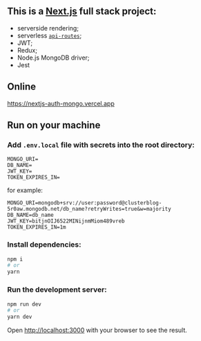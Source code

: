 ## This is a [Next.js](https://nextjs.org/) full stack project:

- serverside rendering;
- serverless [`api-routes`](https://nextjs.org/docs/api-routes/introduction);
- JWT;
- Redux;
- Node.js MongoDB driver;
- Jest

## Online

https://nextjs-auth-mongo.vercel.app

## Run on your machine

### Add `.env.local` file with secrets into the root directory:

```
MONGO_URI=
DB_NAME=
JWT_KEY=
TOKEN_EXPIRES_IN=
```

for example:

```
MONGO_URI=mongodb+srv://user:password@clusterblog-5r0aw.mongodb.net/db_name?retryWrites=true&w=majority
DB_NAME=db_name
JWT_KEY=bitjnOIJ6522MINijnmMiom489vreb
TOKEN_EXPIRES_IN=1m
```
### Install dependencies:

```bash
npm i
# or
yarn
```

### Run the development server:

```bash
npm run dev
# or
yarn dev
```

Open [http://localhost:3000](http://localhost:3000) with your browser to see the result.
